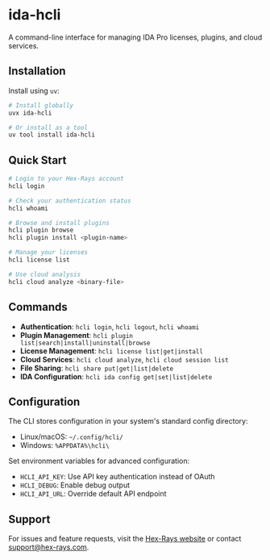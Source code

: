 # ida-hcli

A command-line interface for managing IDA Pro licenses, plugins, and cloud services.

## Installation

Install using `uv`:

```bash
# Install globally
uvx ida-hcli

# Or install as a tool
uv tool install ida-hcli
```

## Quick Start

```bash
# Login to your Hex-Rays account
hcli login

# Check your authentication status
hcli whoami

# Browse and install plugins
hcli plugin browse
hcli plugin install <plugin-name>

# Manage your licenses
hcli license list

# Use cloud analysis
hcli cloud analyze <binary-file>
```

## Commands

- **Authentication**: `hcli login`, `hcli logout`, `hcli whoami`
- **Plugin Management**: `hcli plugin list|search|install|uninstall|browse`
- **License Management**: `hcli license list|get|install`
- **Cloud Services**: `hcli cloud analyze`, `hcli cloud session list`
- **File Sharing**: `hcli share put|get|list|delete`
- **IDA Configuration**: `hcli ida config get|set|list|delete`

## Configuration

The CLI stores configuration in your system's standard config directory:
- Linux/macOS: `~/.config/hcli/`
- Windows: `%APPDATA%\hcli\`

Set environment variables for advanced configuration:
- `HCLI_API_KEY`: Use API key authentication instead of OAuth
- `HCLI_DEBUG`: Enable debug output
- `HCLI_API_URL`: Override default API endpoint

## Support

For issues and feature requests, visit the [Hex-Rays website](https://hex-rays.com/) or contact support@hex-rays.com.